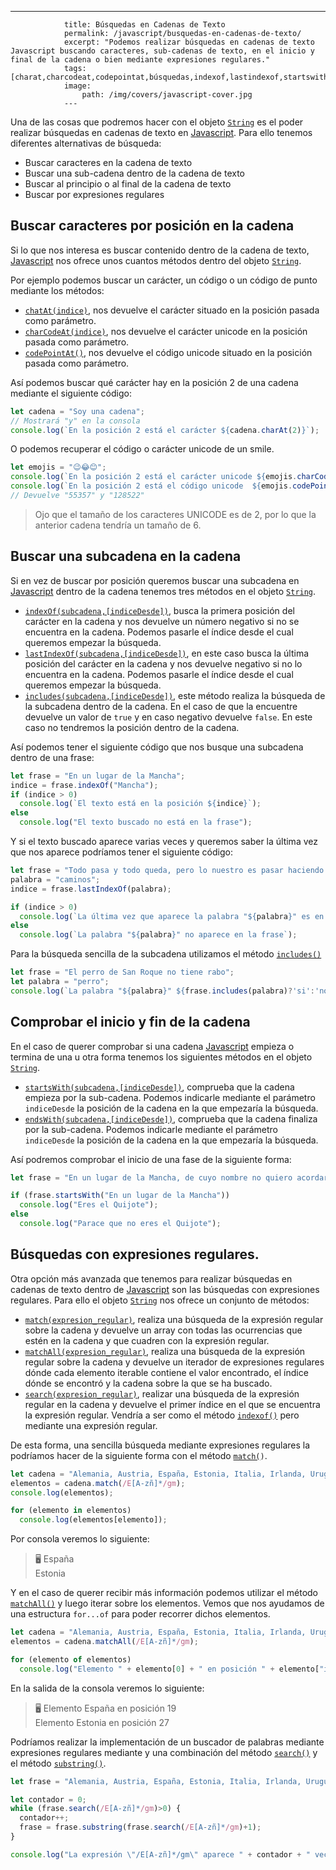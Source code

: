 ---
				title: Búsquedas en Cadenas de Texto
				permalink: /javascript/busquedas-en-cadenas-de-texto/
				excerpt: "Podemos realizar búsquedas en cadenas de texto Javascript buscando caracteres, sub-cadenas de texto, en el inicio y final de la cadena o bien mediante expresiones regulares."
				tags: [charat,charcodeat,codepointat,búsquedas,indexof,lastindexof,startswith,endswith,match,matchall,search,includes,string]
				image:
  					path: /img/covers/javascript-cover.jpg
				---
			
Una de las cosas que podremos hacer con el objeto [`String`](https://www.w3api.com/Javascript/String/) es el poder realizar búsquedas en cadenas de texto en [Javascript](https://www.manualweb.net/javascript/). Para ello tenemos diferentes alternativas de búsqueda:

- Buscar caracteres en la cadena de texto
- Buscar una sub-cadena dentro de la cadena de texto
- Buscar al principio o al final de la cadena de texto
- Buscar por expresiones regulares

## Buscar caracteres por posición en la cadena


Si lo que nos interesa es buscar contenido dentro de la cadena de texto, [Javascript](https://www.manualweb.net/javascript/) nos ofrece unos cuantos métodos dentro del objeto [`String`](https://www.w3api.com/Javascript/String/).


Por ejemplo podemos buscar un carácter, un código o un código de punto mediante los métodos:

- [`chatAt(indice)`](https://www.w3api.com/Javascript/String/charAt), nos devuelve el carácter situado en la posición pasada como parámetro.
- [`charCodeAt(indice)`](https://www.w3api.com/Javascript/String/charCodeAt), nos devuelve el carácter unicode en la posición pasada como parámetro.
- [`codePointAt()`](https://www.w3api.com/Javascript/String/codePointAt), nos devuelve el código unicode situado en la posición pasada como parámetro.

Así podemos buscar qué carácter hay en la posición 2 de una cadena mediante el siguiente código:


```javascript
let cadena = "Soy una cadena";
// Mostrará "y" en la consola
console.log(`En la posición 2 está el carácter ${cadena.charAt(2)}`);
```


O podemos recuperar el código o carácter unicode de un smile.


```javascript
let emojis = "😉😂😊";
console.log(`En la posición 2 está el carácter unicode ${emojis.charCodeAt(2)}`);
console.log(`En la posición 2 está el código unicode  ${emojis.codePointAt(2)}`); 
// Devuelve "55357" y "128522"
```


> Ojo que el tamaño de los caracteres UNICODE es de 2, por lo que la anterior cadena tendría un tamaño de 6.


## Buscar una subcadena en la cadena


Si en vez de buscar por posición queremos buscar una subcadena en [Javascript](https://www.manualweb.net/javascript/) dentro de la cadena tenemos tres métodos en el objeto [`String`](https://www.w3api.com/Javascript/String/).

- [`indexOf(subcadena,[indiceDesde])`](https://www.w3api.com/Javascript/String/indexOf), busca la primera posición del carácter en la cadena y nos devuelve un número negativo si no se encuentra en la cadena. Podemos pasarle el índice desde el cual queremos empezar la búsqueda.
- [`lastIndexOf(subcadena,[indiceDesde])`](https://www.w3api.com/Javascript/String/lastIndexOf), en este caso busca la última posición del carácter en la cadena y nos devuelve negativo si no lo encuentra en la cadena. Podemos pasarle el índice desde el cual queremos empezar la búsqueda.
- [`includes(subcadena,[indiceDesde])`](https://www.w3api.com/Javascript/String/includes/), este método realiza la búsqueda de la subcadena dentro de la cadena. En el caso de que la encuentre devuelve un valor de `true` y en caso negativo devuelve `false`. En este caso no tendremos la posición dentro de la cadena.

Así podemos tener el siguiente código que nos busque una subcadena dentro de una frase:


```javascript
let frase = "En un lugar de la Mancha";
indice = frase.indexOf("Mancha");
if (indice > 0)
  console.log(`El texto está en la posición ${indice}`);
else
  console.log("El texto buscado no está en la frase");
```


Y si el texto buscado aparece varias veces y queremos saber la última vez que nos aparece podríamos tener el siguiente código:


```javascript
let frase = "Todo pasa y todo queda, pero lo nuestro es pasar haciendo caminos, caminos sobre la mar";
palabra = "caminos";
indice = frase.lastIndexOf(palabra);

if (indice > 0)
  console.log(`La última vez que aparece la palabra "${palabra}" es en la posición ${indice}`);
else
  console.log(`La palabra "${palabra}" no aparece en la frase`);
```


Para la búsqueda sencilla de la subcadena utilizamos el método [`includes()`](https://www.w3api.com/Javascript/String/includes/)


```javascript
let frase = "El perro de San Roque no tiene rabo";
let palabra = "perro";
console.log(`La palabra "${palabra}" ${frase.includes(palabra)?'si':'no'} aparece en la cadena de texto`);
```


## Comprobar el inicio y fin de la cadena


En el caso de querer comprobar si una cadena [Javascript](https://www.manualweb.net/javascript/) empieza o termina de una u otra forma tenemos los siguientes métodos en el objeto [`String`](https://www.w3api.com/Javascript/String/).

- [`startsWith(subcadena,[indiceDesde])`](https://www.w3api.com/Javascript/String/startsWith), comprueba que la cadena empieza por la sub-cadena. Podemos indicarle mediante el parámetro `indiceDesde` la posición de la cadena en la que empezaría la búsqueda.
- [`endsWith(subcadena,[indiceDesde])`](https://www.w3api.com/Javascript/String/endsWith), comprueba que la cadena finaliza por la sub-cadena. Podemos indicarle mediante el parámetro `indiceDesde` la posición de la cadena en la que empezaría la búsqueda.

Así podremos comprobar el inicio de una fase de la siguiente forma:


```javascript
let frase = "En un lugar de la Mancha, de cuyo nombre no quiero acordarme, no ha mucho tiempo que vivía un hidalgo de los de lanza en astillero, adarga antigua, rocín flaco y galgo corredor";

if (frase.startsWith("En un lugar de la Mancha"))
  console.log("Eres el Quijote");
else
  console.log("Parace que no eres el Quijote");
```


## Búsquedas con expresiones regulares.


Otra opción más avanzada que tenemos para realizar búsquedas en cadenas de texto dentro de [Javascript](https://www.manualweb.net/javascript/) son las búsquedas con expresiones regulares. Para ello el objeto [`String`](https://www.w3api.com/Javascript/String/) nos ofrece un conjunto de métodos:

- [`match(expresion_regular)`](https://www.w3api.com/Javascript/String/match), realiza una búsqueda de la expresión regular sobre la cadena y devuelve un array con todas las ocurrencias que estén en la cadena y que cuadren con la expresión regular.
- [`matchAll(expresion_regular)`](https://www.w3api.com/Javascript/String/matchAll), realiza una búsqueda de la expresión regular sobre la cadena y devuelve un iterador de expresiones regulares dónde cada elemento iterable contiene el valor encontrado, el índice dónde se encontró y la cadena sobre la que se ha buscado.
- [`search(expresion_regular)`](https://www.w3api.com/Javascript/String/search), realizar una búsqueda de la expresión regular en la cadena y devuelve el primer índice en el que se encuentra la expresión regular. Vendría a ser como el método [`indexof()`](https://www.w3api.com/Javascript/String/indexOf) pero mediante una expresión regular.

De esta forma, una sencilla búsqueda mediante expresiones regulares la podríamos hacer de la siguiente forma con el método [`match(`](https://www.w3api.com/Javascript/String/match)`)`.


```javascript
let cadena = "Alemania, Austria, España, Estonia, Italia, Irlanda, Uruguay, Uganda";
elementos = cadena.match(/E[A-zñ]*/gm);
console.log(elementos);

for (elemento in elementos)
  console.log(elementos[elemento]);
```


Por consola veremos lo siguiente:


> 🖥️ España  
> Estonia


Y en el caso de querer recibir más información podemos utilizar el método [`matchAll()`](https://www.w3api.com/Javascript/String/matchAll) y luego iterar sobre los elementos. Vemos que nos ayudamos de una estructura `for...of` para poder recorrer dichos elementos.


```javascript
let cadena = "Alemania, Austria, España, Estonia, Italia, Irlanda, Uruguay, Uganda";
elementos = cadena.matchAll(/E[A-zñ]*/gm);

for (elemento of elementos)
  console.log("Elemento " + elemento[0] + " en posición " + elemento["index"]);
```


En la salida de la consola veremos lo siguiente:


> 🖥️ Elemento España en posición 19  
> Elemento Estonia en posición 27


Podríamos realizar la implementación de un buscador de palabras mediante expresiones regulares mediante y una combinación del método [`search()`](https://www.w3api.com/Javascript/String/search) y el método [`substring()`](https://www.w3api.com/Javascript/String/substring).


```javascript
let frase = "Alemania, Austria, España, Estonia, Italia, Irlanda, Uruguay, Uganda";

let contador = 0;
while (frase.search(/E[A-zñ]*/gm)>0) {
  contador++;
  frase = frase.substring(frase.search(/E[A-zñ]*/gm)+1);
}

console.log("La expresión \"/E[A-zñ]*/gm\" aparece " + contador + " veces.");
```

